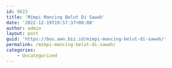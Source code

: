 ```yaml
---
id: 9623
title: 'Mimpi Mancing Belut Di Sawah'
date: '2022-12-19T19:57:37+00:00'
author: admin
layout: post
guid: 'https://bos.awn.biz.id/mimpi-mancing-belut-di-sawah/'
permalink: /mimpi-mancing-belut-di-sawah/
categories:
    - Uncategorized
---
```


